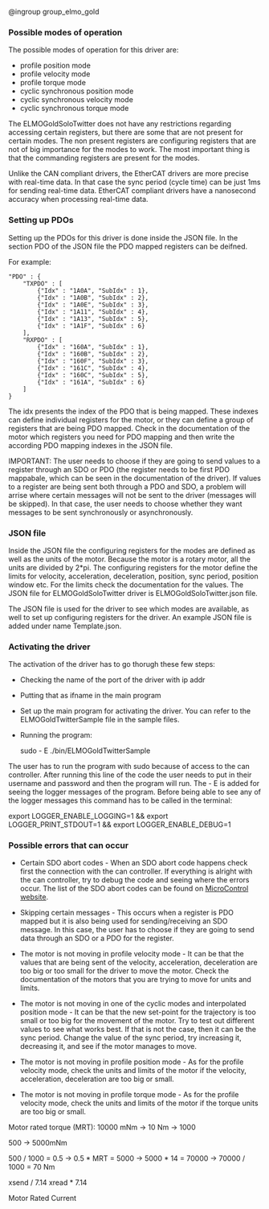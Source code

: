 @ingroup group_elmo_gold

### Possible modes of operation

The possible modes of operation for this driver are:

* profile position mode
* profile velocity mode
* profile torque mode
* cyclic synchronous position mode
* cyclic synchronous velocity mode
* cyclic synchronous torque mode

The ELMOGoldSoloTwitter does not have any restrictions regarding  accessing certain registers, but there are some that are not present for certain modes. The non present registers are configuring registers that are not of big importance for the modes to work. The most important thing is that the commanding registers are present for the modes.

Unlike the CAN compliant drivers, the EtherCAT drivers are more precise with real-time data. In that case the sync period (cycle time) can be just 1ms for sending real-time data. EtherCAT compliant drivers have a nanosecond accuracy when processing real-time data.

### Setting up PDOs

Setting up the PDOs for this driver is done inside the JSON file. In the section PDO of the JSON file the PDO mapped registers can be deifned.

For example:

    "PDO" : {
        "TXPDO" : [
            {"Idx" : "1A0A", "SubIdx" : 1},
            {"Idx" : "1A0B", "SubIdx" : 2},
            {"Idx" : "1A0E", "SubIdx" : 3},
            {"Idx" : "1A11", "SubIdx" : 4},
            {"Idx" : "1A13", "SubIdx" : 5},
            {"Idx" : "1A1F", "SubIdx" : 6}
        ],
        "RXPDO" : [
            {"Idx" : "160A", "SubIdx" : 1},
            {"Idx" : "160B", "SubIdx" : 2},
            {"Idx" : "160F", "SubIdx" : 3},
            {"Idx" : "161C", "SubIdx" : 4},
            {"Idx" : "160C", "SubIdx" : 5},
            {"Idx" : "161A", "SubIdx" : 6}
        ]
    }

The idx presents the index of the PDO that is being mapped. These indexes can define individual registers for the motor, or they can define a group of registers that are being PDO mapped. Check in the documentation of the motor which registers you need for PDO mapping and then write the according PDO mapping indexes in the JSON file.

IMPORTANT: The user needs to choose if they are going to send values to a register through an SDO or PDO (the register needs to be first PDO mappabale, which can be seen in the documentation of the driver). If values to a register are being sent both through a PDO and SDO, a problem will arrise where certain messages will not be sent to the driver (messages will be skipped). In that case, the user needs to choose whether they want messages to be sent synchronously or asynchronously.

### JSON file

Inside the JSON file the configuring registers for the modes are defined as well as the units of the motor. 
Because the motor is a rotary motor, all the units are divided by 2*pi. The configuring registers for the motor
define the limits for velocity, acceleration, deceleration, position, sync period, position window etc. For 
the limits check the documentation for the values. The JSON file for ELMOGoldSoloTwitter driver is ELMOGoldSoloTwitter.json file.

The JSON file is used for the driver to see which modes are available, as well to set up configuring registers
for the driver. An example JSON file is added under name Template.json.

### Activating the driver

The activation of the driver has to go thorugh these few steps:

* Checking the name of the port of the driver with ip addr
* Putting that as ifname in the main program
* Set up the main program for activating the driver.
You can refer to the ELMOGoldTwitterSample file in the sample files.
* Running the program:

    sudo - E ./bin/ELMOGoldTwitterSample

The user has to run the program with sudo because of access to the can controller. After running this line of the code the user needs to put in their username and password and then the program will run. The - E is added for seeing the logger messages of the program. Before being able to see any of the logger messages this command has to be called in the terminal:

export LOGGER_ENABLE_LOGGING=1 && export LOGGER_PRINT_STDOUT=1 && export LOGGER_ENABLE_DEBUG=1

### Possible errors that can occur

* Certain SDO abort codes - When an SDO abort code happens check first the connection with the 
can controller. If everything is alright with the can controller, try to debug the code and seeing 
where the errors occur. The list of the SDO abort codes can be found on [MicroControl website](https://microcontrol-umic.github.io/CANopen-Master-Library/group__SDO__ERR.html).

* Skipping certain messages - This occurs when a register is PDO mapped but it is also being used
for sending/receiving an SDO message. In this case, the user has to choose if they are going to send data
through an SDO or a PDO for the register.

* The motor is not moving in profile velocity mode - It can be that the values that are being sent of the velocity,
acceleration, deceleration are too big or too small for the driver to move the motor. Check the documentation
of the motors that you are trying to move for units and limits.

* The motor is not moving in one of the cyclic modes and interpolated position mode - It can be that the new set-point for the trajectory is too small or too big for the movement of the motor. Try to test out different values to see what works best. If that is not the case, then it can be the sync period. Change the value of the sync period, try increasing it, decreasing it, and see if the motor manages to move.

* The motor is not moving in profile position mode - As for the profile velocity mode, check the units and limits of the motor if the velocity, acceleration, deceleration are too big or small.

* The motor is not moving in profile torque mode - As for the profile velocity mode, check the units and limits of the motor if the torque units are too big or small.


Motor rated torque (MRT): 10000 mNm -> 10 Nm  -> 1000

500 -> 5000mNm

500 / 1000 = 0.5 -> 0.5 * MRT = 5000 -> 5000 * 14 = 70000 -> 70000 / 1000 = 70 Nm

xsend / 7.14
xread * 7.14

Motor Rated Current
